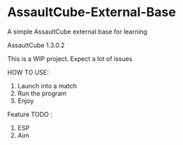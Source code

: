 # AssaultCube-External-Base
A simple AssaultCube external base for learning

AssaultCube 1.3.0.2

This is a WIP project. Expect a lot of issues


HOW TO USE: 

1. Launch into a match
2. Run the program
3. Enjoy


Feature TODO :
1. ESP
2. Aim

